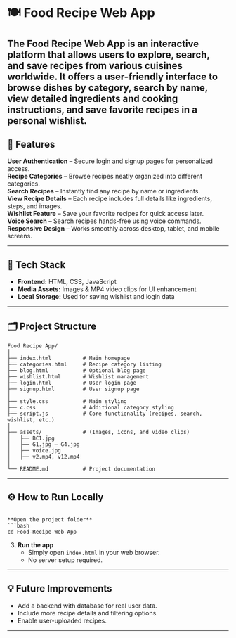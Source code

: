 # 🍽️ Food Recipe Web App

The Food Recipe Web App is an interactive platform that allows users to explore, search, and save recipes from various cuisines worldwide. It offers a user-friendly interface to browse dishes by category, search by name, view detailed ingredients and cooking instructions, and save favorite recipes in a personal wishlist.
---

## 🚀 Features

 **User Authentication** – Secure login and signup pages for personalized access.  
 **Recipe Categories** – Browse recipes neatly organized into different categories.  
 **Search Recipes** – Instantly find any recipe by name or ingredients.  
 **View Recipe Details** – Each recipe includes full details like ingredients, steps, and images.  
 **Wishlist Feature** – Save your favorite recipes for quick access later.  
 **Voice Search** – Search recipes hands-free using voice commands.  
 **Responsive Design** – Works smoothly across desktop, tablet, and mobile screens.

---

## 🧩 Tech Stack

- **Frontend:** HTML, CSS, JavaScript  
- **Media Assets:** Images & MP4 video clips for UI enhancement  
- **Local Storage:** Used for saving wishlist and login data

---

## 🗂️ Project Structure

```
Food Recipe App/
│
├── index.html          # Main homepage
├── categories.html     # Recipe category listing
├── blog.html           # Optional blog page
├── wishlist.html       # Wishlist management
├── login.html          # User login page
├── signup.html         # User signup page
│
├── style.css           # Main styling
├── c.css               # Additional category styling
├── script.js           # Core functionality (recipes, search, wishlist, etc.)
│
├── assets/             # (Images, icons, and video clips)
│   ├── BC1.jpg
│   ├── G1.jpg – G4.jpg
│   ├── voice.jpg
│   ├── v2.mp4, v12.mp4
│
└── README.md           # Project documentation
```

---

## ⚙️ How to Run Locally

   ```

**Open the project folder**
   ```bash
   cd Food-Recipe-Web-App
   ```

3. **Run the app**
   - Simply open `index.html` in your web browser.  
   - No server setup required.

---

## 💡 Future Improvements

- Add a backend with database for real user data.  
- Include more recipe details and filtering options.  
- Enable user-uploaded recipes.

---

